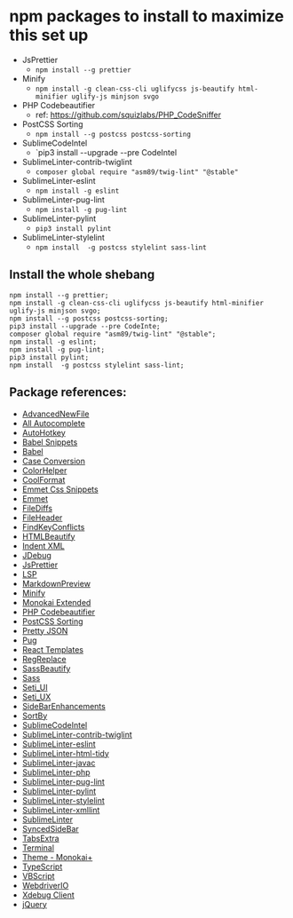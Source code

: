 # npm packages to install to maximize this set up

  - JsPrettier
    - `npm install --g prettier`
  - Minify
    - `npm install -g clean-css-cli uglifycss js-beautify html-minifier uglify-js minjson svgo`   
  - PHP Codebeautifier
    - ref: https://github.com/squizlabs/PHP_CodeSniffer
  - PostCSS Sorting
    - `npm install --g postcss postcss-sorting`
  - SublimeCodeIntel
    - `pip3 install --upgrade --pre CodeIntel
  - SublimeLinter-contrib-twiglint
    - `composer global require "asm89/twig-lint" "@stable"`
  - SublimeLinter-eslint
    - `npm install -g eslint` 
  - SublimeLinter-pug-lint
    - `npm install -g pug-lint`
  - SublimeLinter-pylint
    - `pip3 install pylint`
  - SublimeLinter-stylelint
    - `npm install  -g postcss stylelint sass-lint`

 ## Install the whole shebang

    npm install --g prettier;
    npm install -g clean-css-cli uglifycss js-beautify html-minifier uglify-js minjson svgo;
    npm install --g postcss postcss-sorting;
    pip3 install --upgrade --pre CodeInte;
    composer global require "asm89/twig-lint" "@stable";
    npm install -g eslint;
    npm install -g pug-lint;
    pip3 install pylint;
    npm install  -g postcss stylelint sass-lint;


## Package references:
  - [AdvancedNewFile](https://packagecontrol.io/packages/AdvancedNewFile)
  - [All Autocomplete](https://packagecontrol.io/packages/All%20Autocomplete)
  - [AutoHotkey](https://packagecontrol.io/packages/AutoHotkey)
  - [Babel Snippets](https://packagecontrol.io/packages/Babel%20Snippets)
  - [Babel](https://packagecontrol.io/packages/Babel)
  - [Case Conversion](https://packagecontrol.io/packages/Case%20Conversion)
  - [ColorHelper](https://packagecontrol.io/packages/ColorHelper)
  - [CoolFormat](https://packagecontrol.io/packages/CoolFormat)
  - [Emmet Css Snippets](https://packagecontrol.io/packages/Emmet%20Css%20Snippets)
  - [Emmet](https://packagecontrol.io/packages/Emmet)
  - [FileDiffs](https://packagecontrol.io/packages/FileDiffs)
  - [FileHeader](https://packagecontrol.io/packages/FileHeader)
  - [FindKeyConflicts](https://packagecontrol.io/packages/FindKeyConflicts)
  - [HTMLBeautify](https://packagecontrol.io/packages/HTMLBeautify)
  - [Indent XML](https://packagecontrol.io/packages/Indent%20XML)
  - [JDebug](https://packagecontrol.io/packages/JDebug)
  - [JsPrettier](https://packagecontrol.io/packages/JsPrettier)
  - [LSP](https://packagecontrol.io/packages/LSP)
  - [MarkdownPreview](https://packagecontrol.io/packages/MarkdownPreview)
  - [Minify](https://packagecontrol.io/packages/Minify)
  - [Monokai Extended](https://packagecontrol.io/packages/Monokai%20Extended)
  - [PHP Codebeautifier](https://packagecontrol.io/packages/PHP%20Codebeautifier)
  - [PostCSS Sorting](https://packagecontrol.io/packages/PostCSS%20Sorting)
  - [Pretty JSON](https://packagecontrol.io/packages/Pretty%20JSON)
  - [Pug](https://packagecontrol.io/packages/Pug)
  - [React Templates](https://packagecontrol.io/packages/React%20Templates)
  - [RegReplace](https://packagecontrol.io/packages/RegReplace)
  - [SassBeautify](https://packagecontrol.io/packages/SassBeautify)
  - [Sass](https://packagecontrol.io/packages/Sass)
  - [Seti_UI](https://packagecontrol.io/packages/Seti_UI)
  - [Seti_UX](https://packagecontrol.io/packages/Seti_UX)
  - [SideBarEnhancements](https://packagecontrol.io/packages/SideBarEnhancements)
  - [SortBy](https://packagecontrol.io/packages/SortBy)
  - [SublimeCodeIntel](https://packagecontrol.io/packages/SublimeCodeIntel)
  - [SublimeLinter-contrib-twiglint](https://packagecontrol.io/packages/SublimeLinter-contrib-twiglint)
  - [SublimeLinter-eslint](https://packagecontrol.io/packages/SublimeLinter-eslint)
  - [SublimeLinter-html-tidy](https://packagecontrol.io/packages/SublimeLinter-html-tidy)
  - [SublimeLinter-javac](https://packagecontrol.io/packages/SublimeLinter-javac)
  - [SublimeLinter-php](https://packagecontrol.io/packages/SublimeLinter-php)
  - [SublimeLinter-pug-lint](https://packagecontrol.io/packages/SublimeLinter-pug-lint)
  - [SublimeLinter-pylint](https://packagecontrol.io/packages/SublimeLinter-pylint)
  - [SublimeLinter-stylelint](https://packagecontrol.io/packages/SublimeLinter-stylelint)
  - [SublimeLinter-xmllint](https://packagecontrol.io/packages/SublimeLinter-xmllint)
  - [SublimeLinter](https://packagecontrol.io/packages/SublimeLinter)
  - [SyncedSideBar](https://packagecontrol.io/packages/SyncedSideBar)
  - [TabsExtra](https://packagecontrol.io/packages/TabsExtra)
  - [Terminal](https://packagecontrol.io/packages/Terminal)
  - [Theme - Monokai+](https://packagecontrol.io/packages/Theme%20-%20Monokai+)
  - [TypeScript](https://packagecontrol.io/packages/TypeScript)
  - [VBScript](https://packagecontrol.io/packages/VBScript)
  - [WebdriverIO](https://packagecontrol.io/packages/WebdriverIO)
  - [Xdebug Client](https://packagecontrol.io/packages/Xdebug%20Client)
  - [jQuery](https://packagecontrol.io/packages/jQuery)
